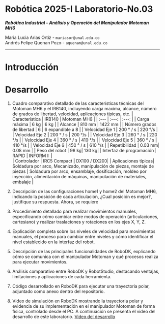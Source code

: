 # Robótica 2025-I Laboratorio-No.03
***Robótica Industrial - Análisis y Operación del Manipulador Motoman MH6***  
  
Maria Lucia Arias Ortiz - `mariasor@unal.edu.co`  
Andrés Felipe Quenan Pozo - `aquenan@unal.edu.co`
***
# Introducción


# Desarrollo

1. Cuadro comparativo detallado de las características técnicas del Motoman MH6 y el IRB140, incluyendo carga maxima, alcance, número de grados de libertad, velocidad, aplicaciones típicas, etc.
   | Característica | IRB140 | Motoman MH6 |
   | :---         |     :---:      |          :---: |
   | Carga máxima  | 6 kg     | 6 kg    |
   | Alcance     | 810 mm   | 1422 mm    |
   | Número grados de libertad | 6 | 6 expandible a 8 |
   | Velocidad Eje 1  |  200 ° / s | 220 °/s |
   | Velocidad Eje 2  |  200 ° / s | 200 °/s |
   | Velocidad Eje 3  |  260 ° / s | 220 °/s |
   | Velocidad Eje 4  |  360 ° / s | 410 °/s |
   | Velocidad Eje 5  |  360 ° / s | 410 °/s |
   | Velocidad Eje 6  |  450 ° / s | 610 °/s |
   | Repetibilidad  | 0.03 mm| 0.08 mm |
   | Peso del robot	 | 98 kg| 	130 kg|
   | Interfaz de programación  | RAPID | 	INFORM II | 	
   | Controlador  | IRC5 Compact | DX100 / DX200|
   | Aplicaciones típicas| Soldadura por arco, Mecanizado, manipulación de piezas, montaje de piezas  | Soldadura por arco, ensamblaje, dosificación, moldeo por inyección, alimentación de máquinas, manipulación de materiales, embalaje |
   
3. Descripción de las configuraciones home1 y home2 del Motoman MH6, indicando la posición de cada articulación, ¿Cual posición es mejor?, justifique su respuesta.
   Ahora, se requiere 
4. Procedimiento detallado para realizar movimientos manuales, especificando cómo cambiar entre modos de operación (articulaciones, cartesiano) y realizar traslaciones y rotaciones en los ejes X, Y, Z.
5. Explicación completa sobre los niveles de velocidad para movimientos manuales, el proceso para cambiar entre niveles y cómo identificar el nivel establecido en la interfaz del robot.
6. Descripción de las principales funcionalidades de RoboDK, explicando cómo se comunica con el manipulador Motoman y qué procesos realiza para ejecutar movimientos.
7. Análisis comparativo entre RoboDK y RobotStudio, destacando ventajas, limitaciones y aplicaciones de cada herramienta.
8. Código desarrollado en RoboDK para ejecutar una trayectoria polar, adjuntado como anexo dentro del repositorio.
9. Video de simulación en RoboDK mostrando la trayectoria polar y evidencia de su implementación en el manipulador Motoman de forma física, controlado desde el PC.
   A continuación se presenta el video del desarrollo de este laboratorio. <a href="">Video del desarrollo</a>
